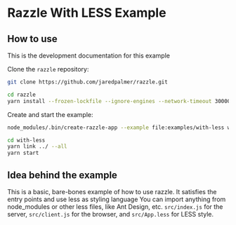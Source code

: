 # Razzle With LESS Example

## How to use

<!-- START install generated instructions please keep comment here to allow auto update -->
<!-- DON'T EDIT THIS SECTION, INSTEAD RE-RUN update-examples TO UPDATE -->
This is the development documentation for this example

Clone the `razzle` repository:

```bash
git clone https://github.com/jaredpalmer/razzle.git

cd razzle
yarn install --frozen-lockfile --ignore-engines --network-timeout 30000
```

Create and start the example:

```bash
node_modules/.bin/create-razzle-app --example file:examples/with-less with-less --no-install

cd with-less
yarn link ../ --all
yarn start
```
<!-- END install generated instructions please keep comment here to allow auto update -->

## Idea behind the example

This is a basic, bare-bones example of how to use razzle. It satisfies the entry points and use less as styling language
You can import anything from node_modules or other less files, like Ant Design, etc.
`src/index.js` for the server, `src/client.js` for the browser, and `src/App.less` for LESS style.
